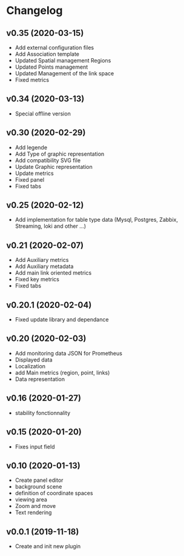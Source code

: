 # Changelog

## v0.35 (2020-03-15)

- Add external configuration files
- Add Association template
- Updated Spatial management Regions
- Updated Points management
- Updated Management of the link space
- Fixed metrics

## v0.34 (2020-03-13)

- Special offline version

## v0.30 (2020-02-29)

- Add legende
- Add Type of graphic representation
- Add compatibility SVG file
- Update Graphic representation
- Update metrics
- Fixed panel
- Fixed tabs

## v0.25 (2020-02-12)

- Add implementation for table type data (Mysql, Postgres, Zabbix, Streaming, loki and other ...)

## v0.21 (2020-02-07)

- Add Auxiliary metrics
- Add Auxiliary metadata
- Add main link oriented metrics
- Fixed key metrics
- Fixed tabs

## v0.20.1 (2020-02-04)

- Fixed update library and dependance

## v0.20 (2020-02-03)

- Add monitoring data JSON for Prometheus
- Displayed data
- Localization
- add Main metrics (region, point, links)
- Data representation

## v0.16 (2020-01-27)

- stability fonctionnality

## v0.15 (2020-01-20)

- Fixes input field

## v0.10 (2020-01-13)

- Create panel editor
- background scene
- definition of coordinate spaces
- viewing area
- Zoom and move
- Text rendering

## v0.0.1 (2019-11-18)

- Create and init new plugin
